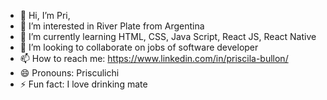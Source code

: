 - 👋 Hi, I’m Pri, 
- 👀 I’m interested in River Plate from Argentina
- 🌱 I’m currently learning HTML, CSS, Java Script, React JS, React Native
- 💞️ I’m looking to collaborate on jobs of software developer
- 📫 How to reach me: https://www.linkedin.com/in/priscila-bullon/
- 😄 Pronouns: Prisculichi
- ⚡ Fun fact: I love drinking mate

<!---
pbullon/pbullon is a ✨ special ✨ repository because its `README.md` (this file) appears on your GitHub profile.
You can click the Preview link to take a look at your changes.
--->
